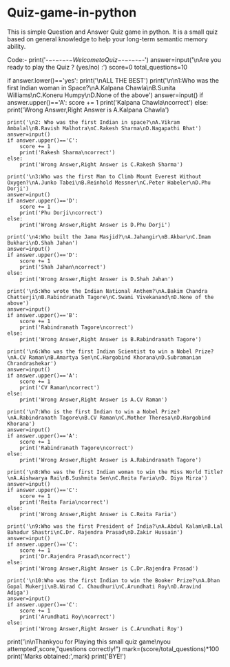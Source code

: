 # Quiz-game-in-python
This is simple Question and Answer Quiz game in python. It is a small quiz based on general knowledge to help your long-term semantic memory ability.

Code:-
print('-$-$-$-$-$-$-$-Welcome to Quiz-$-$-$-$-$-$-$-')
answer=input('\nAre you ready to play the Quiz ? (yes/no) :')
score=0
total_questions=10
 
if answer.lower()=='yes':
    print('\nALL THE BEST')
    print('\n\n1:Who was the first Indian woman in Space?\nA.Kalpana Chawla\nB.Sunita Williams\nC.Koneru Humpy\nD.None of the above')
    answer=input()
    if answer.upper()=='A':
        score += 1
        print('Kalpana Chawla\ncorrect')
    else:
        print('Wrong Answer,Right Answer is A.Kalpana Chawla')
        
    print('\n2: Who was the first Indian in space?\nA.Vikram Ambalal\nB.Ravish Malhotra\nC.Rakesh Sharma\nD.Nagapathi Bhat')
    answer=input()
    if answer.upper()=='C':
        score += 1
        print('Rakesh Sharma\ncorrect')
    else:
        print('Wrong Answer,Right Answer is C.Rakesh Sharma')
 
    print('\n3:Who was the first Man to Climb Mount Everest Without Oxygen?\nA.Junko Tabei\nB.Reinhold Messner\nC.Peter Habeler\nD.Phu Dorji')
    answer=input()
    if answer.upper()=='D':
        score += 1
        print('Phu Dorji\ncorrect')
    else:
        print('Wrong Answer,Right Answer is D.Phu Dorji')

    print('\n4:Who built the Jama Masjid?\nA.Jahangir\nB.Akbar\nC.Imam Bukhari\nD.Shah Jahan')
    answer=input()
    if answer.upper()=='D':
        score += 1
        print('Shah Jahan\ncorrect')
    else:
        print('Wrong Answer,Right Answer is D.Shah Jahan')

    print('\n5:Who wrote the Indian National Anthem?\nA.Bakim Chandra Chatterji\nB.Rabindranath Tagore\nC.Swami Vivekanand\nD.None of the above')
    answer=input()
    if answer.upper()=='B':
        score += 1
        print('Rabindranath Tagore\ncorrect')
    else:
        print('Wrong Answer,Right Answer is B.Rabindranath Tagore')

    print('\n6:Who was the first Indian Scientist to win a Nobel Prize?\nA.CV Raman\nB.Amartya Sen\nC.Hargobind Khorana\nD.Subramanian Chrandrashekar')
    answer=input()
    if answer.upper()=='A':
        score += 1
        print('CV Raman\ncorrect')
    else:
        print('Wrong Answer,Right Answer is A.CV Raman')

    print('\n7:Who is the first Indian to win a Nobel Prize?\nA.Rabindranath Tagore\nB.CV Raman\nC.Mother Theresa\nD.Hargobind Khorana')
    answer=input()
    if answer.upper()=='A':
        score += 1
        print('Rabindranath Tagore\ncorrect')
    else:
        print('Wrong Answer,Right Answer is A.Rabindranath Tagore')

    print('\n8:Who was the first Indian woman to win the Miss World Title?\nA.Aishwarya Rai\nB.Sushmita Sen\nC.Reita Faria\nD. Diya Mirza')
    answer=input()
    if answer.upper()=='C':
        score += 1
        print('Reita Faria\ncorrect')
    else:
        print('Wrong Answer,Right Answer is C.Reita Faria')

    print('\n9:Who was the first President of India?\nA.Abdul Kalam\nB.Lal Bahadur Shastri\nC.Dr. Rajendra Prasad\nD.Zakir Hussain')
    answer=input()
    if answer.upper()=='C':
        score += 1
        print('Dr.Rajendra Prasad\ncorrect')
    else:
        print('Wrong Answer,Right Answer is C.Dr.Rajendra Prasad')

    print('\n10:Who was the first Indian to win the Booker Prize?\nA.Dhan Gopal Mukerji\nB.Nirad C. Chaudhuri\nC.Arundhati Roy\nD.Aravind Adiga')
    answer=input()
    if answer.upper()=='C':
        score += 1
        print('Arundhati Roy\ncorrect')
    else:
        print('Wrong Answer,Right Answer is C.Arundhati Roy')
        
print('\n\nThankyou for Playing this small quiz game\nyou attempted',score,"questions correctly!")
mark=(score/total_questions)*100
print('Marks obtained:',mark)
print('BYE!')


